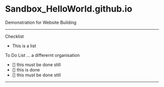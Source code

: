 # Sandbox_HelloWorld.github.io
Demonstration for Website Building

---

Checklist
- This is a list

To Do List ... a differernt organisation
- [] this must be done still
- [] this is done
- [] this must be done still
---
